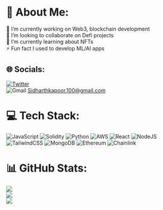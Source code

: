 # 💫 About Me:

🔭 I’m currently working on Web3, blockchain development<br>👯 I’m looking to collaborate on Defi projects<br>🌱 I’m currently learning about NFTs<br>⚡ Fun fact I used to develop ML/AI apps

## 🌐 Socials:

[![Twitter](https://img.shields.io/badge/Twitter-%231DA1F2.svg?logo=Twitter&logoColor=white)](https://twitter.com/coding_sid)<br> ![Gmail](https://img.shields.io/badge/Gmail-D14836?style=for-the-badge&logo=gmail&logoColor=white) Sidharthkapoor.100@gmail.com

# 💻 Tech Stack:

![JavaScript](https://img.shields.io/badge/javascript-%23323330.svg?style=for-the-badge&logo=javascript&logoColor=%23F7DF1E) ![Solidity](https://img.shields.io/badge/Solidity-%23363636.svg?style=for-the-badge&logo=solidity&logoColor=white) ![Python](https://img.shields.io/badge/python-3670A0?style=for-the-badge&logo=python&logoColor=ffdd54) ![AWS](https://img.shields.io/badge/AWS-%23FF9900.svg?style=for-the-badge&logo=amazon-aws&logoColor=white) ![React](https://img.shields.io/badge/react-%2320232a.svg?style=for-the-badge&logo=react&logoColor=%2361DAFB) ![NodeJS](https://img.shields.io/badge/node.js-6DA55F?style=for-the-badge&logo=node.js&logoColor=white) ![TailwindCSS](https://img.shields.io/badge/tailwindcss-%2338B2AC.svg?style=for-the-badge&logo=tailwind-css&logoColor=white) ![MongoDB](https://img.shields.io/badge/MongoDB-%234ea94b.svg?style=for-the-badge&logo=mongodb&logoColor=white) ![Ethereum](https://img.shields.io/badge/Ethereum-3C3C3D?style=for-the-badge&logo=Ethereum&logoColor=white) ![Chainlink](https://img.shields.io/badge/Chainlink-375BD2?style=for-the-badge&logo=Chainlink&logoColor=white)

# 📊 GitHub Stats:

![](https://github-readme-stats.vercel.app/api?username=SidharthK2&theme=dark&hide_border=false&include_all_commits=true&count_private=false)<br/>
![](https://github-readme-streak-stats.herokuapp.com/?user=SidharthK2&theme=dark&hide_border=false)<br/>
![](https://github-readme-stats.vercel.app/api/top-langs/?username=SidharthK2&theme=dark&hide_border=false&include_all_commits=true&count_private=false&layout=compact)
